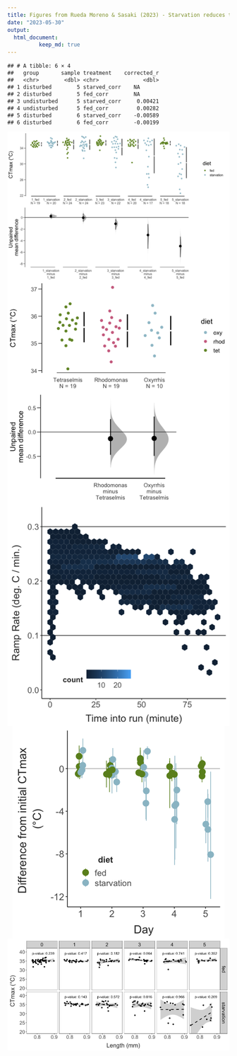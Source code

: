 ```yaml
---
title: Figures from Rueda Moreno & Sasaki (2023) - Starvation reduces thermal limits of the widespread copepod *Acartia tonsa*
date: "2023-05-30"
output: 
  html_document:
          keep_md: true
---
```





```
## # A tibble: 6 × 4
##   group       sample treatment    corrected_r
##   <chr>        <dbl> <chr>              <dbl>
## 1 disturbed        5 starved_corr    NA      
## 2 disturbed        5 fed_corr        NA      
## 3 undisturbed      5 starved_corr     0.00421
## 4 undisturbed      5 fed_corr         0.00282
## 5 disturbed        6 starved_corr    -0.00589
## 6 disturbed        6 fed_corr        -0.00199
```


<img src="../Figures/markdown/fig-3-effect-sizes-1.png" style="display: block; margin: auto;" />

<img src="../Figures/markdown/fig-1-diet-comparison-1.png" style="display: block; margin: auto;" />


<img src="../Figures/markdown/fig-2-ramping-rates-1.png" style="display: block; margin: auto;" />





<img src="../Figures/markdown/supp-fig-replicate-effect-sizes-1.png" style="display: block; margin: auto;" />

<img src="../Figures/markdown/fig-4-ctmax-length-1.png" style="display: block; margin: auto;" />
